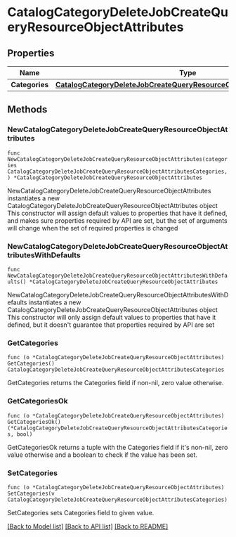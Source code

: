 # CatalogCategoryDeleteJobCreateQueryResourceObjectAttributes

## Properties

Name | Type | Description | Notes
------------ | ------------- | ------------- | -------------
**Categories** | [**CatalogCategoryDeleteJobCreateQueryResourceObjectAttributesCategories**](CatalogCategoryDeleteJobCreateQueryResourceObjectAttributesCategories.md) |  | 

## Methods

### NewCatalogCategoryDeleteJobCreateQueryResourceObjectAttributes

`func NewCatalogCategoryDeleteJobCreateQueryResourceObjectAttributes(categories CatalogCategoryDeleteJobCreateQueryResourceObjectAttributesCategories, ) *CatalogCategoryDeleteJobCreateQueryResourceObjectAttributes`

NewCatalogCategoryDeleteJobCreateQueryResourceObjectAttributes instantiates a new CatalogCategoryDeleteJobCreateQueryResourceObjectAttributes object
This constructor will assign default values to properties that have it defined,
and makes sure properties required by API are set, but the set of arguments
will change when the set of required properties is changed

### NewCatalogCategoryDeleteJobCreateQueryResourceObjectAttributesWithDefaults

`func NewCatalogCategoryDeleteJobCreateQueryResourceObjectAttributesWithDefaults() *CatalogCategoryDeleteJobCreateQueryResourceObjectAttributes`

NewCatalogCategoryDeleteJobCreateQueryResourceObjectAttributesWithDefaults instantiates a new CatalogCategoryDeleteJobCreateQueryResourceObjectAttributes object
This constructor will only assign default values to properties that have it defined,
but it doesn't guarantee that properties required by API are set

### GetCategories

`func (o *CatalogCategoryDeleteJobCreateQueryResourceObjectAttributes) GetCategories() CatalogCategoryDeleteJobCreateQueryResourceObjectAttributesCategories`

GetCategories returns the Categories field if non-nil, zero value otherwise.

### GetCategoriesOk

`func (o *CatalogCategoryDeleteJobCreateQueryResourceObjectAttributes) GetCategoriesOk() (*CatalogCategoryDeleteJobCreateQueryResourceObjectAttributesCategories, bool)`

GetCategoriesOk returns a tuple with the Categories field if it's non-nil, zero value otherwise
and a boolean to check if the value has been set.

### SetCategories

`func (o *CatalogCategoryDeleteJobCreateQueryResourceObjectAttributes) SetCategories(v CatalogCategoryDeleteJobCreateQueryResourceObjectAttributesCategories)`

SetCategories sets Categories field to given value.



[[Back to Model list]](../README.md#documentation-for-models) [[Back to API list]](../README.md#documentation-for-api-endpoints) [[Back to README]](../README.md)


